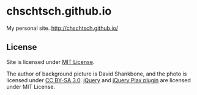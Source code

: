 # chschtsch.github.io
My personal site. http://chschtsch.github.io/

## License

Site is licensed under [MIT License](MIT-LICENSE.txt).

The author of background picture is David Shankbone, and the photo is licensed under [CC BY-SA 3.0](https://creativecommons.org/licenses/by-sa/3.0/).
[jQuery](http://jquery.org/) and
[jQuery Plax plugin](https://github.com/cameronmcefee/plax) are licensed under MIT License.
